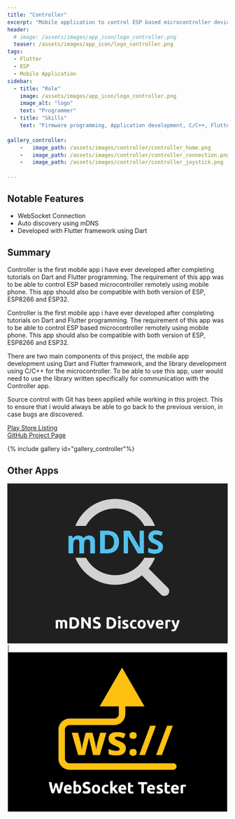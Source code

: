 ```yaml
---
title: "Controller"
excerpt: "Mobile application to control ESP based microcontroller device"
header:
  # image: /assets/images/app_icon/logo_controller.png
  teaser: /assets/images/app_icon/logo_controller.png
tags:
  - Flutter
  - ESP
  - Mobile Application
sidebar:
  - title: "Role"
    image: /assets/images/app_icon/logo_controller.png
    image_alt: "logo"
    text: "Programmer"
  - title: "Skills"
    text: "Firmware programming, Application development, C/C++, Flutter"

gallery_controller:
    -   image_path: /assets/images/controller/controller_home.png
    -   image_path: /assets/images/controller/controller_connection.png
    -   image_path: /assets/images/controller/controller_joystick.png

---
```


## Notable Features

+ WebSocket Connection
+ Auto discovery using mDNS
+ Developed with Flutter framework using Dart

## Summary

Controller is the first mobile app i have ever developed after completing tutorials on Dart and Flutter programming. The requirement of this app was to be able to control ESP based microcontroller remotely using mobile phone. This app should also be compatible with both version of ESP, ESP8266 and ESP32.

Controller is the first mobile app i have ever developed after completing tutorials on Dart and Flutter programming. The requirement of this app was to be able to control ESP based microcontroller remotely using mobile phone. This app should also be compatible with both version of ESP, ESP8266 and ESP32.

There are two main components of this project, the mobile app development using Dart and Flutter framework, and the library development using C/C++ for the microcontroller. To be able to use this app, user would need to use the library written specifically for communication with the Controller app.

Source control with Git has been applied while working in this project. This to ensure that i would always be able to go back to the previous version, in case bugs are discovered.

[Play Store Listing](https://play.google.com/store/apps/details?id=com.invokcontroller.app)  
[GitHub Project Page](https://github.com/invoklab/InvokController)

{% include gallery id="gallery_controller"%}

## Other Apps

[![alt-text-1](/assets/images/app_icon/logo_mdns.png)](/portfolio/mdns) | [![alt-text-2](/assets/images/app_icon/logo_websocket.png)](/portfolio/websocket)
